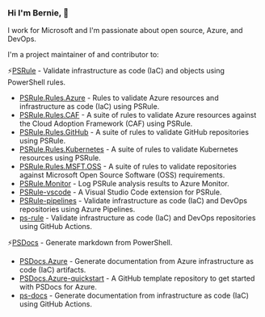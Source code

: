 ### Hi I'm Bernie, 👋

I work for Microsoft and I'm passionate about open source, Azure, and DevOps.

I'm a project maintainer of and contributor to:

⚡[PSRule] - Validate infrastructure as code (IaC) and objects using PowerShell rules.

- [PSRule.Rules.Azure] - Rules to validate Azure resources and infrastructure as code (IaC) using PSRule.
- [PSRule.Rules.CAF] - A suite of rules to validate Azure resources against the Cloud Adoption Framework (CAF) using PSRule.
- [PSRule.Rules.GitHub] - A suite of rules to validate GitHub repositories using PSRule.
- [PSRule.Rules.Kubernetes] - A suite of rules to validate Kubernetes resources using PSRule.
- [PSRule.Rules.MSFT.OSS] - A suite of rules to validate repositories against Microsoft Open Source Software (OSS) requirements.
- [PSRule.Monitor] - Log PSRule analysis results to Azure Monitor.
- [PSRule-vscode] - A Visual Studio Code extension for PSRule.
- [PSRule-pipelines] - Validate infrastructure as code (IaC) and DevOps repositories using Azure Pipelines.
- [ps-rule] - Validate infrastructure as code (IaC) and DevOps repositories using GitHub Actions.

⚡[PSDocs] - Generate markdown from PowerShell.

- [PSDocs.Azure] - Generate documentation from Azure infrastructure as code (IaC) artifacts.
- [PSDocs.Azure-quickstart] - A GitHub template repository to get started with PSDocs for Azure.
- [ps-docs] - Generate documentation from infrastructure as code (IaC) using GitHub Actions.

[PSRule]: https://github.com/microsoft/PSRule
[PSRule-version-badge]:https://img.shields.io/powershellgallery/v/PSRule.svg?label=PowerShell%20Gallery&color=brightgreen
[PSRule.Rules.Azure]: https://github.com/Azure/PSRule.Rules.Azure
[PSRule.Rules.CAF]: https://github.com/microsoft/PSRule.Rules.CAF
[PSRule.Rules.GitHub]: https://github.com/microsoft/PSRule.Rules.GitHub
[PSRule.Rules.Kubernetes]: https://github.com/microsoft/PSRule.Rules.Kubernetes
[PSRule.Rules.MSFT.OSS]: https://github.com/microsoft/PSRule.Rules.MSFT.OSS
[PSRule.Monitor]: https://github.com/microsoft/PSRule.Monitor
[PSRule-vscode]: https://github.com/microsoft/PSRule-vscode
[PSRule-pipelines]: https://github.com/microsoft/PSRule-pipelines
[ps-rule]: https://github.com/microsoft/ps-rule
[PSDocs]: https://github.com/microsoft/PSDocs
[PSDocs.Azure]: https://github.com/Azure/PSDocs.Azure
[ps-docs]: https://github.com/microsoft/ps-docs
[PSDocs.Azure-quickstart]: https://github.com/Azure/PSDocs.Azure-quickstart
